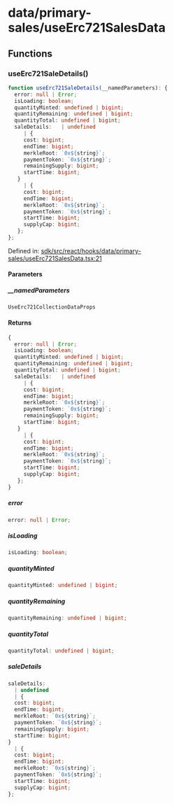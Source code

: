 # data/primary-sales/useErc721SalesData

## Functions

### useErc721SaleDetails()

```ts
function useErc721SaleDetails(__namedParameters): {
  error: null | Error;
  isLoading: boolean;
  quantityMinted: undefined | bigint;
  quantityRemaining: undefined | bigint;
  quantityTotal: undefined | bigint;
  saleDetails:   | undefined
     | {
     cost: bigint;
     endTime: bigint;
     merkleRoot: `0x${string}`;
     paymentToken: `0x${string}`;
     remainingSupply: bigint;
     startTime: bigint;
   }
     | {
     cost: bigint;
     endTime: bigint;
     merkleRoot: `0x${string}`;
     paymentToken: `0x${string}`;
     startTime: bigint;
     supplyCap: bigint;
   };
};
```

Defined in: [sdk/src/react/hooks/data/primary-sales/useErc721SalesData.tsx:21](https://github.com/0xsequence/marketplace-sdk/blob/6a4808051b4d56769c8daea217398414041a4d84/sdk/src/react/hooks/data/primary-sales/useErc721SalesData.tsx#L21)

#### Parameters

##### \_\_namedParameters

`UseErc721CollectionDataProps`

#### Returns

```ts
{
  error: null | Error;
  isLoading: boolean;
  quantityMinted: undefined | bigint;
  quantityRemaining: undefined | bigint;
  quantityTotal: undefined | bigint;
  saleDetails:   | undefined
     | {
     cost: bigint;
     endTime: bigint;
     merkleRoot: `0x${string}`;
     paymentToken: `0x${string}`;
     remainingSupply: bigint;
     startTime: bigint;
   }
     | {
     cost: bigint;
     endTime: bigint;
     merkleRoot: `0x${string}`;
     paymentToken: `0x${string}`;
     startTime: bigint;
     supplyCap: bigint;
   };
}
```

##### error

```ts
error: null | Error;
```

##### isLoading

```ts
isLoading: boolean;
```

##### quantityMinted

```ts
quantityMinted: undefined | bigint;
```

##### quantityRemaining

```ts
quantityRemaining: undefined | bigint;
```

##### quantityTotal

```ts
quantityTotal: undefined | bigint;
```

##### saleDetails

```ts
saleDetails: 
  | undefined
  | {
  cost: bigint;
  endTime: bigint;
  merkleRoot: `0x${string}`;
  paymentToken: `0x${string}`;
  remainingSupply: bigint;
  startTime: bigint;
}
  | {
  cost: bigint;
  endTime: bigint;
  merkleRoot: `0x${string}`;
  paymentToken: `0x${string}`;
  startTime: bigint;
  supplyCap: bigint;
};
```
